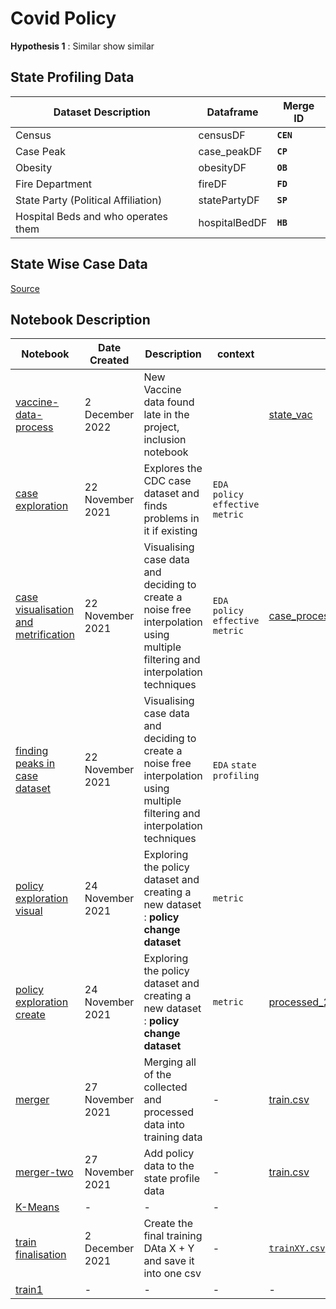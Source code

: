 # Covid Policy



__Hypothesis 1__ :  Similar show similar 


## State Profiling Data 
|Dataset Description|Dataframe|Merge ID|
|-|-|-|
|Census|censusDF|__`CEN`__|
|Case Peak |case_peakDF| __`CP`__ |
|Obesity |obesityDF| __`OB`__ |
|Fire Department |fireDF| __`FD`__ |
|State Party (Political Affiliation) |statePartyDF| __`SP`__ |
|Hospital Beds and who operates them |hospitalBedDF| __`HB`__ |




## State Wise Case Data 
[Source](https://data.cdc.gov/Case-Surveillance/United-States-COVID-19-Cases-and-Deaths-by-State-o/9mfq-cb36)








## Notebook Description 
|__Notebook__|__Date Created__|__Description__|__context__|__output__|__input__|__status__|
|-|-|-|-|-|-|-|
|[vaccine-data-process](./notebooks/vaccine-data.ipynb)|2 December 2022|New Vaccine data found late in the project, inclusion notebook||[state_vac](./outputs/state_vac.csv)|[state_vac_og]('./dataset/us_vac_og.csv')|
|[case exploration](./notebooks/case-exploration.ipynb)|22 November 2021|Explores the CDC case dataset and finds problems in it if existing|`EDA` `policy effective metric`|||_Does Not Work_|
|[case visualisation and metrification](./notebooks/case-visualisation-metrification.ipynb)|22 November 2021|Visualising case data and deciding to create a noise free interpolation using multiple filtering and interpolation techniques|`EDA` `policy effective metric`|[case_processed.csv](outputs/case_processed.csv)
|[finding peaks in case dataset](./notebooks/peaks-in-cases.ipynb)|22 November 2021|Visualising case data and deciding to create a noise free interpolation using multiple filtering and interpolation techniques|`EDA` `state profiling`|||_Working_|
|[policy exploration visual](./notebooks/policy-exploration-visual.ipynb)|24 November 2021|Exploring the policy dataset and creating a new dataset : __policy change dataset__ | `metric`|
|[policy exploration create](./notebooks/policy-exploration-create.ipynb)|24 November 2021|Exploring the policy dataset and creating a new dataset : __policy change dataset__ | `metric`|[processed_2020_statePolChange.csv](./outputs/processed_2020_statePolChange.csv),[processed_2021_statePolChange.csv](./outputs/processed_2021_statePolChange.csv)|
|[merger](./notebooks/merger.ipynb)|27 November 2021|Merging all of the collected and processed data into training data|-|[train.csv](./outputs/train.csv)|-|
|[merger-two](./notebooks/merger.ipynb)|27 November 2021|Add policy data to the state profile data|-|[train.csv](./outputs/train2_state.csv)|-|
|[K-Means](./notebooks/kmeans.ipynb)|-|-|-||-|
|[train finalisation](./notebooks/train-finalisation.ipynb)|2 December 2021|Create the final training DAta X + Y and save it into one csv |-|[`trainXY.csv`](./outputs/trainXY.csv)|-|
|[train1](./notebooks/train1.ipynb)|-|-|-|-|-|





